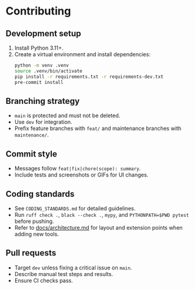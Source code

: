 # Contributing

## Development setup
1. Install Python 3.11+.
2. Create a virtual environment and install dependencies:
   ```bash
   python -m venv .venv
   source .venv/bin/activate
   pip install -r requirements.txt -r requirements-dev.txt
   pre-commit install
   ```

## Branching strategy
- `main` is protected and must not be deleted.
- Use `dev` for integration.
- Prefix feature branches with `feat/` and maintenance branches with `maintenance/`.

## Commit style
- Messages follow `feat|fix|chore(scope): summary`.
- Include tests and screenshots or GIFs for UI changes.

## Coding standards
- See `CODING_STANDARDS.md` for detailed guidelines.
- Run `ruff check .`, `black --check .`, `mypy`, and `PYTHONPATH=$PWD pytest` before pushing.
- Refer to [docs/architecture.md](docs/architecture.md) for layout and extension points when adding new tools.

## Pull requests
- Target `dev` unless fixing a critical issue on `main`.
- Describe manual test steps and results.
- Ensure CI checks pass.
